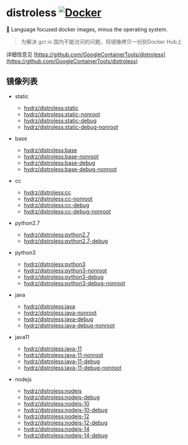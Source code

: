 # distroless [![Docker](https://github.com/hydrz/distroless/actions/workflows/docker.yaml/badge.svg)](https://github.com/hydrz/distroless/actions/workflows/docker.yaml)
🥑  Language focused docker images, minus the operating system.  

> 为解决 gcr.io 国内不能访问的问题，将镜像拷贝一份到Docker Hub上

详细信息见 [https://github.com/GoogleContainerTools/distroless](https://github.com/GoogleContainerTools/distroless)

## 镜像列表
- static
  - [hydrz/distroless:static](https://github.com/GoogleContainerTools/distroless/blob/main/static/README.md)
  - [hydrz/distroless:static-nonroot](https://github.com/GoogleContainerTools/distroless/blob/main/static/README.md)
  - [hydrz/distroless:static-debug](https://github.com/GoogleContainerTools/distroless/blob/main/static/README.md)
  - [hydrz/distroless:static-debug-nonroot](https://github.com/GoogleContainerTools/distroless/blob/main/static/README.md)

- base
  - [hydrz/distroless:base](https://github.com/GoogleContainerTools/distroless/blob/main/base/README.md)
  - [hydrz/distroless:base-nonroot](https://github.com/GoogleContainerTools/distroless/blob/main/base/README.md)
  - [hydrz/distroless:base-debug](https://github.com/GoogleContainerTools/distroless/blob/main/base/README.md)
  - [hydrz/distroless:base-debug-nonroot](https://github.com/GoogleContainerTools/distroless/blob/main/base/README.md)

- cc
  - [hydrz/distroless:cc](https://github.com/GoogleContainerTools/distroless/blob/main/cc/README.md)
  - [hydrz/distroless:cc-nonroot](https://github.com/GoogleContainerTools/distroless/blob/main/cc/README.md)
  - [hydrz/distroless:cc-debug](https://github.com/GoogleContainerTools/distroless/blob/main/cc/README.md)
  - [hydrz/distroless:cc-debug-nonroot](https://github.com/GoogleContainerTools/distroless/blob/main/cc/README.md)

- python2.7
  - [hydrz/distroless:python2.7](https://github.com/GoogleContainerTools/distroless/blob/main/experimental/python2.7/README.md)
  - [hydrz/distroless:python2.7-debug](https://github.com/GoogleContainerTools/distroless/blob/main/experimental/python2.7/README.md)

- python3
  - [hydrz/distroless:python3](https://github.com/GoogleContainerTools/distroless/blob/main/experimental/python3/README.md)
  - [hydrz/distroless:python3-nonroot](https://github.com/GoogleContainerTools/distroless/blob/main/experimental/python3/README.md)
  - [hydrz/distroless:python3-debug](https://github.com/GoogleContainerTools/distroless/blob/main/experimental/python3/README.md)
  - [hydrz/distroless:python3-debug-nonroot](https://github.com/GoogleContainerTools/distroless/blob/main/experimental/python3/README.md)

- java
  - [hydrz/distroless:java](https://github.com/GoogleContainerTools/distroless/blob/main/java/README.md)
  - [hydrz/distroless:java-nonroot](https://github.com/GoogleContainerTools/distroless/blob/main/java/README.md)
  - [hydrz/distroless:java-debug](https://github.com/GoogleContainerTools/distroless/blob/main/java/README.md)
  - [hydrz/distroless:java-debug-nonroot](https://github.com/GoogleContainerTools/distroless/blob/main/java/README.md)

- java11
  - [hydrz/distroless:java-11](https://github.com/GoogleContainerTools/distroless/blob/main/java/README.md)
  - [hydrz/distroless:java-11-nonroot](https://github.com/GoogleContainerTools/distroless/blob/main/java/README.md)
  - [hydrz/distroless:java-11-debug](https://github.com/GoogleContainerTools/distroless/blob/main/java/README.md)
  - [hydrz/distroless:java-11-debug-nonroot](https://github.com/GoogleContainerTools/distroless/blob/main/java/README.md)

- nodejs
  - [hydrz/distroless:nodejs](https://github.com/GoogleContainerTools/distroless/blob/main/nodejs/README.md)
  - [hydrz/distroless:nodejs-debug](https://github.com/GoogleContainerTools/distroless/blob/main/nodejs/README.md)
  - [hydrz/distroless:nodejs-10](https://github.com/GoogleContainerTools/distroless/blob/main/nodejs/README.md)
  - [hydrz/distroless:nodejs-10-debug](https://github.com/GoogleContainerTools/distroless/blob/main/nodejs/README.md)
  - [hydrz/distroless:nodejs-12](https://github.com/GoogleContainerTools/distroless/blob/main/nodejs/README.md)
  - [hydrz/distroless:nodejs-12-debug](https://github.com/GoogleContainerTools/distroless/blob/main/nodejs/README.md)
  - [hydrz/distroless:nodejs-14](https://github.com/GoogleContainerTools/distroless/blob/main/nodejs/README.md)
  - [hydrz/distroless:nodejs-14-debug](https://github.com/GoogleContainerTools/distroless/blob/main/nodejs/README.md)
